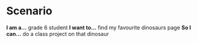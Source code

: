 # Scenario

**I am a…** grade 6 student
**I want to…** find my favourite dinosaurs page
**So I can…** do a class project on that dinosaur